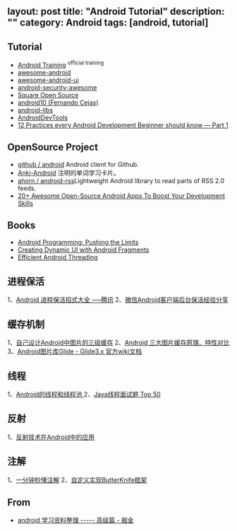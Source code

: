 layout: post
title: "Android Tutorial"
description: ""
category: Android
tags: [android, tutorial]
---

## Tutorial

- [Android Training](https://developer.android.com/training/index.html) <sup>official training</sup>
- [awesome-android](https://github.com/JStumpp/awesome-android)
- [awesome-android-ui](https://github.com/wasabeef/awesome-android-ui)
- [android-security-awesome](https://github.com/ashishb/android-security-awesome)
- [Square Open Source](http://square.github.io/#android)
- [android10 (Fernando Cejas)](https://github.com/android10)
- [android-libs](http://android-libs.com/)
- [AndroidDevTools](http://www.androiddevtools.cn/)
- [12 Practices every Android Development Beginner should know — Part 1](https://android.jlelse.eu/12-practices-every-android-beginner-should-know-cd43c3710027)

<!-- more -->

## OpenSource Project

- [github / android](https://github.com/github/android) Android client for Github.
- [Anki-Android](https://github.com/nicolas-raoul/Anki-Android) 注明的单词学习卡片。
- [ahorn / android-rss](https://github.com/ahorn/android-rss)Lightweight Android library to read parts of RSS 2.0 feeds.
- [20+ Awesome Open-Source Android Apps To Boost Your Development Skills](https://blog.aritraroy.in/20-awesome-open-source-android-apps-to-boost-your-development-skills-b62832cf0fa4)

## Books

- [Android Programming: Pushing the Limits](http://www.salttiger.com/android-programming-pushing-limits/)
- [Creating Dynamic UI with Android Fragments](http://www.salttiger.com/creating-dynamic-ui-android-fragments/)
- [Efficient Android Threading](http://www.salttiger.com/efficient-android-threading/)

## 进程保活

1、[Android 进程保活招式大全 —–腾讯](http://mp.weixin.qq.com/s?__biz=MzA3NTYzODYzMg==&mid=2653577617&idx=1&sn=623256a2ff94641036a6c9eea17baab8&scene=1&srcid=0818EecQYYkaSkd5HD8WjDf8#rd)
2、[微信Android客户端后台保活经验分享](https://mp.weixin.qq.com/s?__biz=MzA3ODg4MDk0Ng==&mid=403254393&idx=1&sn=8dc0e3a03031177777b5a5876cb210cc)

## 缓存机制

1、[自己设计Android中图片的三级缓存](http://www.jianshu.com/p/2cd59a79ed4a)
2、[Android 三大图片缓存原理、特性对比](http://www.trinea.cn/android/android-image-cache-compare/)
3、[Android图片库Glide - Glide3.x 官方wiki文档](https://muzhi1991.gitbooks.io/android-glide-wiki/content/chapter0.html)

## 线程

1、[Android的线程和线程池 ](https://imuhao.github.io/2016/08/19/Thread-Executors/)
2、[Java线程面试题 Top 50](http://www.importnew.com/12773.html)

## 反射

1、[反射技术在Android中的应用 ](http://mp.weixin.qq.com/s?__biz=MzA5MzI3NjE2MA==&mid=2650236432&idx=1&sn=1da63ff74cb6082ffe3df5f344f9f5f1&scene=0#wechat_redirect)

## 注解

1、[一分钟秒懂注解](https://dreamerhome.github.io/2016/08/02/annotaion/)
2、[自定义实现ButterKnife框架 ](http://blog.csdn.net/qq_23547831/article/details/51713824)

## From

- [android 学习资料整理 ----- 高级篇 - 掘金](http://gold.xitu.io/entry/57bfedc679bc440063cc03ce)

